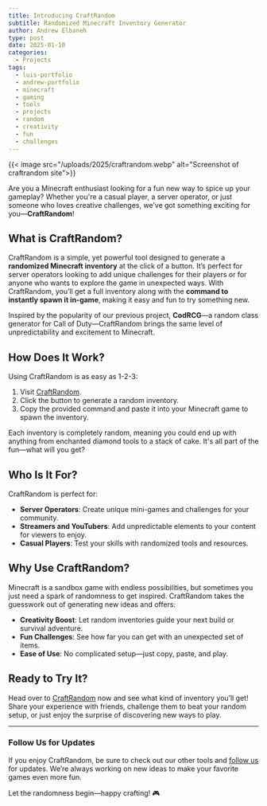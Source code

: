 ```yaml
---
title: Introducing CraftRandom
subtitle: Randomized Minecraft Inventory Generator
author: Andrew Elbaneh
type: post
date: 2025-01-10
categories:
  - Projects
tags:
  - luis-portfolio
  - andrew-portfolio
  - minecraft
  - gaming
  - tools
  - projects
  - random
  - creativity
  - fun
  - challenges
---
```


{{< image src="/uploads/2025/craftrandom.webp" alt="Screenshot of craftrandom site">}}

Are you a Minecraft enthusiast looking for a fun new way to spice up your gameplay? Whether you're a casual player, a server operator, or just someone who loves creative challenges, we’ve got something exciting for you—**CraftRandom**!

<!--more-->

## What is CraftRandom?

CraftRandom is a simple, yet powerful tool designed to generate a **randomized Minecraft inventory** at the click of a button. It’s perfect for server operators looking to add unique challenges for their players or for anyone who wants to explore the game in unexpected ways. With CraftRandom, you’ll get a full inventory along with the **command to instantly spawn it in-game**, making it easy and fun to try something new.

Inspired by the popularity of our previous project, **CodRCG**—a random class generator for Call of Duty—CraftRandom brings the same level of unpredictability and excitement to Minecraft.

## How Does It Work?

Using CraftRandom is as easy as 1-2-3:

1. Visit [CraftRandom](https://craftrandom.com/).
2. Click the button to generate a random inventory.
3. Copy the provided command and paste it into your Minecraft game to spawn the inventory.

Each inventory is completely random, meaning you could end up with anything from enchanted diamond tools to a stack of cake. It's all part of the fun—what will you get?

## Who Is It For?

CraftRandom is perfect for:

- **Server Operators**: Create unique mini-games and challenges for your community.
- **Streamers and YouTubers**: Add unpredictable elements to your content for viewers to enjoy.
- **Casual Players**: Test your skills with randomized tools and resources.

## Why Use CraftRandom?

Minecraft is a sandbox game with endless possibilities, but sometimes you just need a spark of randomness to get inspired. CraftRandom takes the guesswork out of generating new ideas and offers:

- **Creativity Boost**: Let random inventories guide your next build or survival adventure.
- **Fun Challenges**: See how far you can get with an unexpected set of items.
- **Ease of Use**: No complicated setup—just copy, paste, and play.

## Ready to Try It?

Head over to [CraftRandom](https://craftrandom.com/) now and see what kind of inventory you’ll get! Share your experience with friends, challenge them to beat your random setup, or just enjoy the surprise of discovering new ways to play.

---

### Follow Us for Updates

If you enjoy CraftRandom, be sure to check out our other tools and [follow us](https://github.com/SiloCityLabs/craftrandom.com/subscription) for updates. We’re always working on new ideas to make your favorite games even more fun.

Let the randomness begin—happy crafting! 🎮
